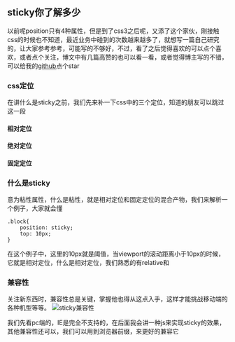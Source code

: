 ## sticky你了解多少
以前呢position只有4种属性，但是到了css3之后呢，又添了这个家伙，刚接触css的时候也不知道，最近业务中碰到的次数越来越多了，就想写一篇自己研究的，让大家参考参考，可能写的不够好，不过，看了之后觉得喜欢的可以点个喜欢，或者点个关注，博文中有几篇高赞的也可以看一看，或者觉得博主写的不错，可以给我的[github](https://github.com/laihuamin/JS-total)点个star

### css定位
在讲什么是sticky之前，我们先来补一下css中的三个定位，知道的朋友可以跳过这一段

#### 相对定位
#### 绝对定位
#### 固定定位

### 什么是sticky
意为粘性属性，什么是粘性，就是相对定位和固定定位的混合产物，我们来解析一个例子，大家就会懂
```
.block{
	position: sticky;
	top: 10px;
}
```
在这个例子中，这里的10px就是阈值，当viewport的滚动距离小于10px的时候，它就是相对定位，什么是相对定位，我们熟悉的有relative和

### 兼容性
关注新东西时，兼容性总是关键，掌握他也得从这点入手，这样才能挑战移动端的各种机型等等。
![sticky兼容性](http://laihuamin.oss-cn-beijing.aliyuncs.com/stickyUse.png)

我们先看pc端的，IE是完全不支持的，在后面我会讲一种js来实现sticky的效果，其他兼容性还可以，我们可以用到浏览器前缀，来更好的兼容它